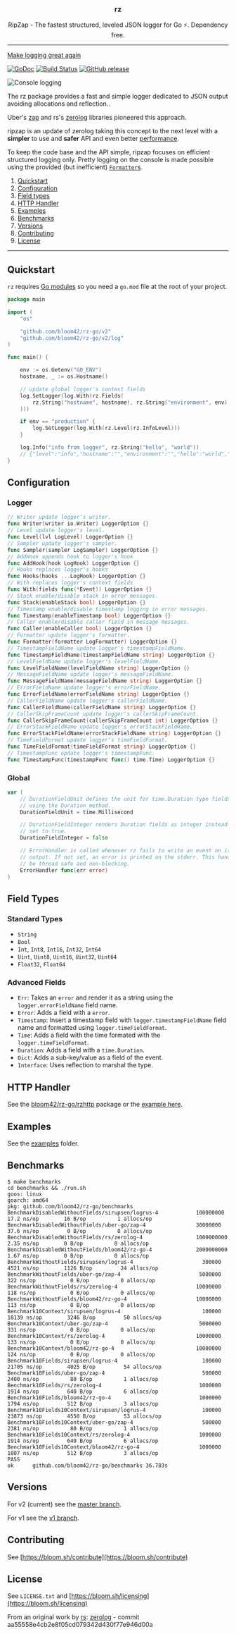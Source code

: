 <p align="center">
  <h3 align="center">rz</h3>
  <p align="center">RipZap - The fastest structured, leveled JSON logger for Go ⚡️. Dependency free.</p>
</p>

--------

[Make logging great again](https://kerkour.com/post/logging/)

[![GoDoc](https://godoc.org/github.com/bloom42/rz-go?status.svg)](https://godoc.org/github.com/bloom42/rz-go)
[![Build Status](https://travis-ci.org/bloom42/rz-go.svg?branch=master)](https://travis-ci.org/bloom42/rz-go)
[![GitHub release](https://img.shields.io/github/release/bloom42/rz-go.svg)](https://github.com/bloom42/rz-go/releases)
<!-- [![Coverage](http://gocover.io/_badge/github.com/bloom42/rz-go)](http://gocover.io/github.com/bloom42/rz-go) -->

![Console logging](docs/example_screenshot.png)

The rz package provides a fast and simple logger dedicated to JSON output avoiding allocations and reflection..

Uber's [zap](https://godoc.org/go.uber.org/zap) and rs's [zerolog](https://godoc.org/github.com/rs/zerolog)
libraries pioneered this approach.

ripzap is an update of zerolog taking this concept to the next level with a **simpler** to use and **safer**
API and even better [performance](#benchmarks).

To keep the code base and the API simple, ripzap focuses on efficient structured logging only.
Pretty logging on the console is made possible using the provided (but inefficient)
[`Formatter`s](https://godoc.org/github.com/bloom42/rz-go#LogFormatter).


1. [Quickstart](#quickstart)
2. [Configuration](#configuration)
3. [Field types](#field-types)
4. [HTTP Handler](#http-handler)
5. [Examples](#examples)
6. [Benchmarks](#benchmarks)
7. [Versions](#versions)
8. [Contributing](#contributing)
9. [License](#license)

-------------------

## Quickstart

`rz` requires [Go modules](https://blog.golang.org/using-go-modules) so you need a `go.mod` file at the
root of your project.

```go
package main

import (
	"os"

	"github.com/bloom42/rz-go/v2"
	"github.com/bloom42/rz-go/v2/log"
)

func main() {

	env := os.Getenv("GO_ENV")
	hostname, _ := os.Hostname()

	// update global logger's context fields
	log.SetLogger(log.With(rz.Fields(
		rz.String("hostname", hostname), rz.String("environment", env),
	)))

	if env == "production" {
		log.SetLogger(log.With(rz.Level(rz.InfoLevel)))
	}

	log.Info("info from logger", rz.String("hello", "world"))
	// {"level":"info","hostname":"","environment":"","hello":"world","timestamp":"2019-02-07T09:30:07Z","message":"info from logger"}
}
```


## Configuration

### Logger
```go
// Writer update logger's writer.
func Writer(writer io.Writer) LoggerOption {}
// Level update logger's level.
func Level(lvl LogLevel) LoggerOption {}
// Sampler update logger's sampler.
func Sampler(sampler LogSampler) LoggerOption {}
// AddHook appends hook to logger's hook
func AddHook(hook LogHook) LoggerOption {}
// Hooks replaces logger's hooks
func Hooks(hooks ...LogHook) LoggerOption {}
// With replaces logger's context fields
func With(fields func(*Event)) LoggerOption {}
// Stack enable/disable stack in error messages.
func Stack(enableStack bool) LoggerOption {}
// Timestamp enable/disable timestamp logging in error messages.
func Timestamp(enableTimestamp bool) LoggerOption {}
// Caller enable/disable caller field in message messages.
func Caller(enableCaller bool) LoggerOption {}
// Formatter update logger's formatter.
func Formatter(formatter LogFormatter) LoggerOption {}
// TimestampFieldName update logger's timestampFieldName.
func TimestampFieldName(timestampFieldName string) LoggerOption {}
// LevelFieldName update logger's levelFieldName.
func LevelFieldName(levelFieldName string) LoggerOption {}
// MessageFieldName update logger's messageFieldName.
func MessageFieldName(messageFieldName string) LoggerOption {}
// ErrorFieldName update logger's errorFieldName.
func ErrorFieldName(errorFieldName string) LoggerOption {}
// CallerFieldName update logger's callerFieldName.
func CallerFieldName(callerFieldName string) LoggerOption {}
// CallerSkipFrameCount update logger's callerSkipFrameCount.
func CallerSkipFrameCount(callerSkipFrameCount int) LoggerOption {}
// ErrorStackFieldName update logger's errorStackFieldName.
func ErrorStackFieldName(errorStackFieldName string) LoggerOption {}
// TimeFieldFormat update logger's timeFieldFormat.
func TimeFieldFormat(timeFieldFormat string) LoggerOption {}
// TimestampFunc update logger's timestampFunc.
func TimestampFunc(timestampFunc func() time.Time) LoggerOption {}
```

### Global
```go
var (
	// DurationFieldUnit defines the unit for time.Duration type fields added
	// using the Duration method.
	DurationFieldUnit = time.Millisecond

	// DurationFieldInteger renders Duration fields as integer instead of float if
	// set to true.
	DurationFieldInteger = false

	// ErrorHandler is called whenever rz fails to write an event on its
	// output. If not set, an error is printed on the stderr. This handler must
	// be thread safe and non-blocking.
	ErrorHandler func(err error)
)
```


## Field Types

### Standard Types

* `String`
* `Bool`
* `Int`, `Int8`, `Int16`, `Int32`, `Int64`
* `Uint`, `Uint8`, `Uint16`, `Uint32`, `Uint64`
* `Float32`, `Float64`

### Advanced Fields

* `Err`: Takes an `error` and render it as a string using the `logger.errorFieldName` field name.
* `Error`: Adds a field with a `error`.
* `Timestamp`: Insert a timestamp field with `logger.timestampFieldName` field name and formatted using `logger.timeFieldFormat`.
* `Time`: Adds a field with the time formated with the `logger.timeFieldFormat`.
* `Duration`: Adds a field with a `time.Duration`.
* `Dict`: Adds a sub-key/value as a field of the event.
* `Interface`: Uses reflection to marshal the type.


## HTTP Handler

See the [bloom42/rz-go/rzhttp](https://godoc.org/github.com/bloom42/rz-go/rzhttp) package or the
[example here](https://github.com/bloom42/rz-go/tree/master/examples/http).


## Examples

See the [examples](https://github.com/bloom42/rz-go/tree/master/examples) folder.


## Benchmarks

```
$ make benchmarks
cd benchmarks && ./run.sh
goos: linux
goarch: amd64
pkg: github.com/bloom42/rz-go/benchmarks
BenchmarkDisabledWithoutFields/sirupsen/logrus-4         	100000000	        17.2 ns/op	      16 B/op	       1 allocs/op
BenchmarkDisabledWithoutFields/uber-go/zap-4             	30000000	        37.6 ns/op	       0 B/op	       0 allocs/op
BenchmarkDisabledWithoutFields/rs/zerolog-4              	1000000000	         2.35 ns/op	       0 B/op	       0 allocs/op
BenchmarkDisabledWithoutFields/bloom42/rz-go-4           	2000000000	         1.67 ns/op	       0 B/op	       0 allocs/op
BenchmarkWithoutFields/sirupsen/logrus-4                 	  300000	      4521 ns/op	    1126 B/op	      24 allocs/op
BenchmarkWithoutFields/uber-go/zap-4                     	 5000000	       322 ns/op	       0 B/op	       0 allocs/op
BenchmarkWithoutFields/rs/zerolog-4                      	10000000	       118 ns/op	       0 B/op	       0 allocs/op
BenchmarkWithoutFields/bloom42/rz-go-4                   	10000000	       113 ns/op	       0 B/op	       0 allocs/op
Benchmark10Context/sirupsen/logrus-4                     	  100000	     18139 ns/op	    3246 B/op	      50 allocs/op
Benchmark10Context/uber-go/zap-4                         	 5000000	       331 ns/op	       0 B/op	       0 allocs/op
Benchmark10Context/rs/zerolog-4                          	10000000	       133 ns/op	       0 B/op	       0 allocs/op
Benchmark10Context/bloom42/rz-go-4                       	10000000	       124 ns/op	       0 B/op	       0 allocs/op
Benchmark10Fields/sirupsen/logrus-4                      	  100000	     21705 ns/op	    4025 B/op	      54 allocs/op
Benchmark10Fields/uber-go/zap-4                          	  500000	      2400 ns/op	      80 B/op	       1 allocs/op
Benchmark10Fields/rs/zerolog-4                           	 1000000	      1914 ns/op	     640 B/op	       6 allocs/op
Benchmark10Fields/bloom42/rz-go-4                        	 1000000	      1794 ns/op	     512 B/op	       3 allocs/op
Benchmark10Fields10Context/sirupsen/logrus-4             	  100000	     23873 ns/op	    4550 B/op	      53 allocs/op
Benchmark10Fields10Context/uber-go/zap-4                 	  500000	      2381 ns/op	      80 B/op	       1 allocs/op
Benchmark10Fields10Context/rs/zerolog-4                  	 1000000	      1914 ns/op	     640 B/op	       6 allocs/op
Benchmark10Fields10Context/bloom42/rz-go-4               	 1000000	      1807 ns/op	     512 B/op	       3 allocs/op
PASS
ok  	github.com/bloom42/rz-go/benchmarks	36.783s
```

## Versions

For v2 (current) see the [master branch](https://github.com/bloom42/rz-go).

For v1 see the [v1 branch](https://github.com/bloom42/rz-go/tree/v1).


## Contributing

See [https://bloom.sh/contribute](https://bloom.sh/contribute)


## License

See `LICENSE.txt` and [https://bloom.sh/licensing](https://bloom.sh/licensing)

From an original work by [rs](https://github.com/rs): [zerolog](https://github.com/rs/zerolog) - commit aa55558e4cb2e8f05cd079342d430f77e946d00a
